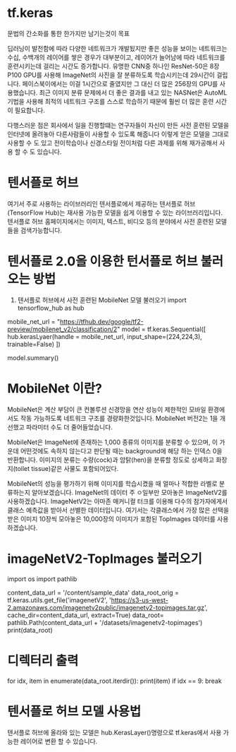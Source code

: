 # tf.keras
문법의 간소화를 통한 한가지만 남기는것이 목표

딥러닝이 발전함에 따라 다양한 네트워크가 개발됬지만 좋은 성능을 보이는 네트워크는 수십, 수백개의 레이어를 쌓은 경우가 대부분이고, 레이어가 늘어남에 따라 네트워크를 훈련시키는데 걸리는 시간도 증가합니다. 유명한 CNN중 하나인 ResNet-50은 8장 P100 GPU를 사용해 ImageNet의 사진을 잘 분류하도록 학습시키는데 29시간이 걸립니다. 페이스북이에서는 이걸 1시간으로 줄였지만 그 대신 더 많은 256장의 GPU를 사용했습니다. 최근 이미지 분류 문제에서 더 좋은 결과를 내고 있는 NASNet은 AutoML기법을 사용해 최적의 네트워크 구조를 스스로 학습하기 때문에 훨씬 더 많은 훈련 시간이 필요합니다.

다행스러운 점은 회사에서 일을 진행할떄는 연구자들이 자신이 만든 사전 훈련된 모델을 인터넷에 올려놓아 다른사람들이 사용할 수 있도록 해줍니다 이렇게 얻은 모델을 그대로 사용할 수 도 있고 전이학습이나 신경스타일 전이처럼 다른 과제를 위해 재가공해서 사용 할 수 도 있습니다.

# 텐서플로 허브

여기서 주로 사용하는 라이브러리인 텐서플로에서 제공하는 텐서플로 허브(TensorFlow Hub)는 재사용 가능한 모델을 쉽게 이용할 수 있는 라이브러리입니다.
텐서플로 허브 홈페이지에서는 이미지, 텍스트, 비디오 등의 분야에서 사전 훈련된 모델들을 검색가능합니다.

# 텐서플로 2.0을 이용한 턴서플로 허브 불러오는 방법

1. 텐서플로 허브에서 사전 훈련된 MobileNet 모델 불러오기
import tensorflow_hub as hub

mobile_net_url = "https://tfhub.dev/google/tf2-preview/mobilenet_v2/classification/2"
model = tf.keras.Sequential([
  hub.kerasLyaer(handle = mobile_net_url, input_shape=(224,224,3), trainable=False)
])

model.summary()

# MobileNet 이란?

MobileNet은 계산 부담이 큰 컨볼루션 신경망을 연산 성능이 제한적인 모바일 환경에서도 작동 가능하도록 네트워크 구조를 경량화한것입니다.
MobileNet 버전2는 1을 개선했고 파라미터 수도 더 줄어들었습니다.

MobileNet은 ImageNet에 존재하는 1,000 종류의 이미지를 분류할 수 있으며, 이 가운데 어떤것에도 속하지 않는다고 판단될 때는 background에 해당 하는 인덱스 0을 반환합니다. 이미지의 분류는 수량(cock)과 암탉(hen)을 분류할 정도로 상세하고 화장지(toilet tissue)같은 사물도 포함되어있다.

MobileNet의 성능을 평가하기 위해 이미지를 학습시켰을 때 얼마나 적합한 라벨로 분류하는지 알아보겠습니다.
ImageNet의 데이터 주 ㅇ일부만 모아놓은 ImageNetV2를 사용하겠습니다. ImageNetV2는 아마존 매커니컬 터크를 이용해 다수의 참가자에게서 클래스 예측값을 받아서 선별한 데이터입니다. 여기서는 각클래스에서 가장 많은 선택을 받은 이미지 10장씩 모아놓은 10,000장의 이미지가 포함된 TopImages 데이터를 사용하겠습니다.

# imageNetV2-TopImages 불러오기

import os
import pathlib

content_data_url = '/content/sample_data'
data_root_orig = tf.keras.utils.get_file('imagenetV2', 'https://s3-us-west-2.amazonaws.com/imagenetv2public/imagenetv2-topimages.tar.gz', cache_dir=content_data_url, extract=True)
data_root= pathlib.Path(content_data_url + '/datasets/imagenetv2-topimages')
print(data_root)

# 디렉터리 출력
for idx, item in enumerate(data_root.iterdir()):
  print(item)
  if idx == 9:
    break

# 텐서플로 허브 모델 사용법

텐서플로 허브에 올라와 있는 모델은 hub.KerasLayer()명령으로 tf.keras에서 사용 가능한 레이어로 변환 할 수 있습니다.


